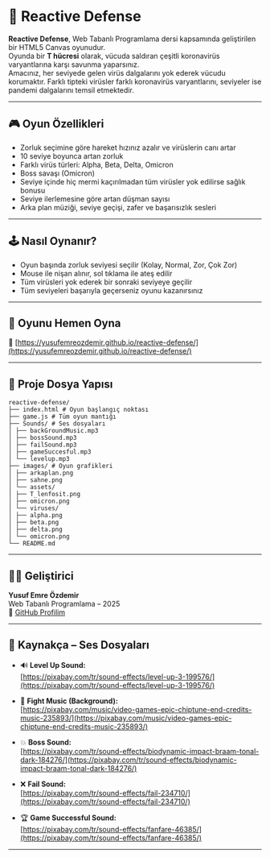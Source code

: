 # 🧬 Reactive Defense

**Reactive Defense**, Web Tabanlı Programlama dersi kapsamında geliştirilen bir HTML5 Canvas oyunudur.  
Oyunda bir **T hücresi** olarak, vücuda saldıran çeşitli koronavirüs varyantlarına karşı savunma yaparsınız.  
Amacınız, her seviyede gelen virüs dalgalarını yok ederek vücudu korumaktır.
Farklı tipteki virüsler farklı koronavirüs varyantlarını, seviyeler ise pandemi dalgalarını temsil etmektedir.

---

## 🎮 Oyun Özellikleri

- Zorluk seçimine göre hareket hızınız azalır ve virüslerin canı artar
- 10 seviye boyunca artan zorluk
- Farklı virüs türleri: Alpha, Beta, Delta, Omicron
- Boss savaşı (Omicron)
- Seviye içinde hiç mermi kaçırılmadan tüm virüsler yok edilirse sağlık bonusu
- Seviye ilerlemesine göre artan düşman sayısı
- Arka plan müziği, seviye geçişi, zafer ve başarısızlık sesleri

---

## 🕹️ Nasıl Oynanır?

- Oyun başında zorluk seviyesi seçilir (Kolay, Normal, Zor, Çok Zor)
- Mouse ile nişan alınır, sol tıklama ile ateş edilir
- Tüm virüsleri yok ederek bir sonraki seviyeye geçilir
- Tüm seviyeleri başarıyla geçerseniz oyunu kazanırsınız

---

## 🔗 Oyunu Hemen Oyna

🎯 [https://yusufemreozdemir.github.io/reactive-defense/](https://yusufemreozdemir.github.io/reactive-defense/)

---

## 📁 Proje Dosya Yapısı
```
reactive-defense/
├── index.html # Oyun başlangıç noktası
├── game.js # Tüm oyun mantığı
├── Sounds/ # Ses dosyaları
│ ├── backGroundMusic.mp3
│ ├── bossSound.mp3
│ ├── failSound.mp3
│ ├── gameSuccesful.mp3
│ └── levelup.mp3
├── images/ # Oyun grafikleri
│ ├── arkaplan.png
│ ├── sahne.png
│ └── assets/
│ ├── T_lenfosit.png
│ ├── omicron.png
│ └── viruses/
│ ├── alpha.png
│ ├── beta.png
│ ├── delta.png
│ └── omicron.png
└── README.md
```

---

## 👨‍💻 Geliştirici

**Yusuf Emre Özdemir**  
Web Tabanlı Programlama – 2025  
📎 [GitHub Profilim](https://github.com/yusufemreozdemir)

---

## 🎵 Kaynakça – Ses Dosyaları

- 🔊 **Level Up Sound:**  
  [https://pixabay.com/tr/sound-effects/level-up-3-199576/](https://pixabay.com/tr/sound-effects/level-up-3-199576/)

- 🎵 **Fight Music (Background):**  
  [https://pixabay.com/music/video-games-epic-chiptune-end-credits-music-235893/](https://pixabay.com/music/video-games-epic-chiptune-end-credits-music-235893/)

- 💥 **Boss Sound:**  
  [https://pixabay.com/tr/sound-effects/biodynamic-impact-braam-tonal-dark-184276/](https://pixabay.com/tr/sound-effects/biodynamic-impact-braam-tonal-dark-184276/)

- ❌ **Fail Sound:**  
  [https://pixabay.com/tr/sound-effects/fail-234710/](https://pixabay.com/tr/sound-effects/fail-234710/)

- 🏆 **Game Successful Sound:**  
  [https://pixabay.com/tr/sound-effects/fanfare-46385/](https://pixabay.com/tr/sound-effects/fanfare-46385/)

---
